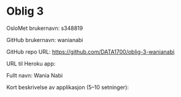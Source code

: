 Oblig 3
=======
OsloMet brukernavn: s348819

GitHub brukernavn: wanianabi

GitHub repo URL: https://github.com/DATA1700/oblig-3-wanianabi

URL til Heroku app: 

Fullt navn: Wania Nabi

Kort beskrivelse av applikasjon (5–10 setninger):
